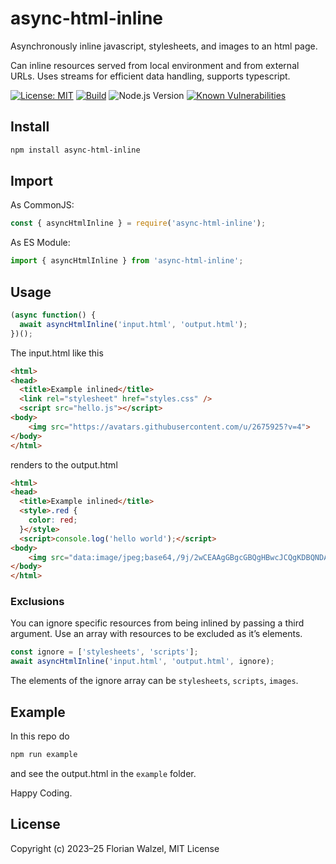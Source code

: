 # async-html-inline

Asynchronously inline javascript, stylesheets, and images to an html page.

Can inline resources served from local environment and from external URLs. Uses streams for efficient data handling, supports typescript.

[![License: MIT](https://img.shields.io/badge/License-MIT-blue.svg)](https://opensource.org/licenses/MIT)
[![Build](https://github.com/fwalzel/async-html-inline/actions/workflows/node.js.yml/badge.svg)](https://github.com/fwalzel/async-html-inline/actions/workflows/node.js.yml/badge.svg)
![Node.js Version](https://img.shields.io/badge/Node.js-16.x-green)
[![Known Vulnerabilities](https://snyk.io/test/github/fwalzel/async-html-inline/badge.svg)](https://snyk.io/test/github/fwalzel/async-html-inline/badge.svg)

## Install

```bash
npm install async-html-inline
```


## Import

As CommonJS:

```javascript
const { asyncHtmlInline } = require('async-html-inline');
```

As ES Module:

```javascript
import { asyncHtmlInline } from 'async-html-inline';
```


## Usage

```javascript
(async function() {
  await asyncHtmlInline('input.html', 'output.html');
})();
```

The input.html like this

```html
<html>
<head>
  <title>Example inlined</title>
  <link rel="stylesheet" href="styles.css" />
  <script src="hello.js"></script>
<body>
    <img src="https://avatars.githubusercontent.com/u/2675925?v=4">
</body>
</html>
```

renders to the output.html

```html
<html>
<head>
  <title>Example inlined</title>
  <style>.red {
    color: red;
  }</style>
  <script>console.log('hello world');</script>
<body>
    <img src="data:image/jpeg;base64,/9j/2wCEAAgGBgcGBQgHBwcJCQgKDBQNDAsLDBk.../UUAf/2Q==" />
</body>
</html>
```

### Exclusions

You can ignore specific resources from being inlined by passing a third argument. Use an array with resources to be excluded as it’s elements.

```javascript
const ignore = ['stylesheets', 'scripts'];
await asyncHtmlInline('input.html', 'output.html', ignore);
```

The elements of the ignore array can be `stylesheets`, `scripts`, `images`.



## Example

In this repo do

```bash
npm run example
```

and see the output.html in the `example` folder.

Happy Coding.

## License

Copyright (c) 2023–25 Florian Walzel,
MIT License
